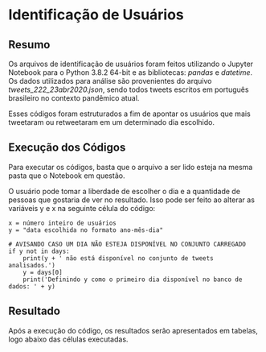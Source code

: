 # Identificação de Usuários

## Resumo
Os arquivos de identificação de usuários foram feitos utilizando o Jupyter Notebook para o Python 3.8.2 64-bit e as bibliotecas: *pandas* e *datetime*. Os dados utilizados para análise são provenientes do arquivo *tweets_222_23abr2020.json*, sendo todos tweets escritos em português brasileiro no contexto pandêmico atual.

Esses códigos foram estruturados a fim de apontar os usuários que mais tweetaram ou retweetaram em um determinado dia escolhido.

## Execução dos Códigos
Para executar os códigos, basta que o arquivo a ser lido esteja na mesma pasta que o Notebook em questão.

O usuário pode tomar a liberdade de escolher o dia e a quantidade de pessoas que gostaria de ver no resultado. Isso pode ser feito ao alterar as variáveis y e x na seguinte célula do código:
```
x = número inteiro de usuários
y = "data escolhida no formato ano-mês-dia"

# AVISANDO CASO UM DIA NÃO ESTEJA DISPONÍVEL NO CONJUNTO CARREGADO
if y not in days:
    print(y + ' não está disponível no conjunto de tweets analisados.')
    y = days[0]
    print('Definindo y como o primeiro dia disponível no banco de dados: ' + y)
```

## Resultado
Após a execução do código, os resultados serão apresentados em tabelas, logo abaixo das células executadas.
